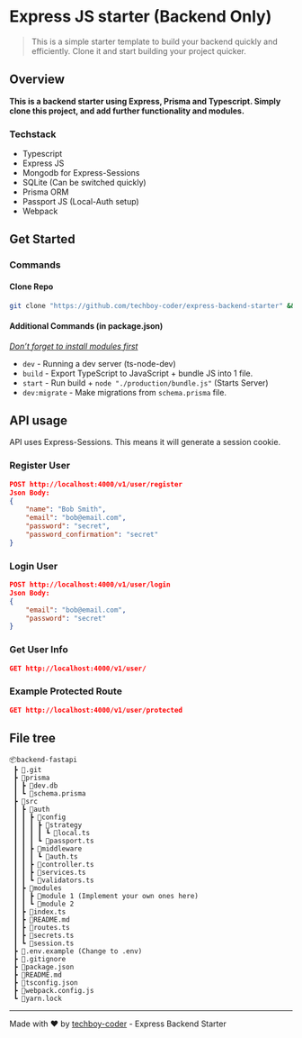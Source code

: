 # Express JS starter (Backend Only)

> This is a simple starter template to build your backend quickly and efficiently. Clone it and start building your project quicker.

## Overview

**This is a backend starter using Express, Prisma and Typescript. Simply clone this project, and add further functionality and modules.** 

### Techstack

- Typescript
- Express JS
- Mongodb for Express-Sessions
- SQLite (Can be switched quickly)
- Prisma ORM
- Passport JS (Local-Auth setup)
- Webpack

## Get Started

### Commands

#### Clone Repo

```bash
git clone "https://github.com/techboy-coder/express-backend-starter" && cd express-backend-starter && yarn
```

#### Additional Commands (in package.json)

*<u>Don’t forget to install modules first</u>*

- `dev`  -  Running a dev server (ts-node-dev)
- `build`  -  Export TypeScript to JavaScript + bundle JS into 1 file.
- `start`  -  Run build + `node "./production/bundle.js"` (Starts Server)
- `dev:migrate`  -  Make migrations from `schema.prisma` file.

## API usage
API uses Express-Sessions. This means it will generate a session cookie.
### Register User

```json
POST http://localhost:4000/v1/user/register
Json Body:
{
    "name": "Bob Smith",
    "email": "bob@email.com",
    "password": "secret",
    "password_confirmation": "secret"
}
```

### Login User

```json
POST http://localhost:4000/v1/user/login
Json Body:
{
    "email": "bob@email.com",
    "password": "secret"
}
```

### Get User Info

```json
GET http://localhost:4000/v1/user/
```

### Example Protected Route

```json
GET http://localhost:4000/v1/user/protected
```

## File tree

```
📦backend-fastapi
 ┣ 📂.git
 ┣ 📂prisma
 ┃ ┣ 📜dev.db
 ┃ ┗ 📜schema.prisma
 ┣ 📂src
 ┃ ┣ 📂auth
 ┃ ┃ ┣ 📂config
 ┃ ┃ ┃ ┣ 📂strategy
 ┃ ┃ ┃ ┃ ┗ 📜local.ts
 ┃ ┃ ┃ ┗ 📜passport.ts
 ┃ ┃ ┣ 📂middleware
 ┃ ┃ ┃ ┗ 📜auth.ts
 ┃ ┃ ┣ 📜controller.ts
 ┃ ┃ ┣ 📜services.ts
 ┃ ┃ ┗ 📜validators.ts
 ┃ ┣ 📂modules
 ┃ ┃ ┣ 📂module 1 (Implement your own ones here)
 ┃ ┃ ┗ 📂module 2
 ┃ ┣ 📜index.ts
 ┃ ┣ 📜README.md
 ┃ ┣ 📜routes.ts
 ┃ ┣ 📜secrets.ts
 ┃ ┗ 📜session.ts
 ┣ 📜.env.example (Change to .env)
 ┣ 📜.gitignore
 ┣ 📜package.json
 ┣ 📜README.md
 ┣ 📜tsconfig.json
 ┣ 📜webpack.config.js
 ┗ 📜yarn.lock
```

---

M​a​de​ ​w​it​h​ :heart: by [techboy-coder](https://github.com/techboy-coder/) - Express Backend Starter